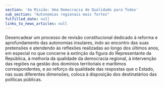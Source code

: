 ```yaml
---
section: '4a Missão: Uma Democracia de Qualidade para Todos'
sub_section: "Autonomias regionais mais fortes"
fulfilled_date: null
links_to_news_articles: null
---
```


Desencadear um processo de revisão constitucional dedicado à reforma e aprofundamento das autonomias insulares, indo ao encontro das suas pretensões e atendendo às reflexões realizadas ao longo dos últimos anos, em especial no que concerne à extinção da figura do Representante da República, à melhoria da qualidade da democracia regional, à intervenção das regiões na gestão dos domínios territoriais e marítimos correspondentes, e ao reforço da qualidade das respostas que o Estado, nas suas diferentes dimensões, coloca à disposição dos destinatários das políticas públicas.